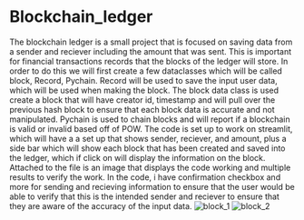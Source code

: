 # Blockchain_ledger

The blockchain ledger is a small project that is focused on saving data from a sender and reciever including the amount that was sent. This is important for financial transactions records that the blocks of the ledger will store. In order to do this we will first create a few dataclasses which will be called block, Record, Pychain. Record will be used to save the input user data, which will be used when making the block. The block data class is used create a block that will have creator id, timestamp and will pull over the previous hash block to ensure that each block data is accurate and not manipulated. Pychain is used to chain blocks and will report if a blockchain is valid or invalid based off of POW. The code is set up to work on streamlit, which will have a a set up that shows sender, reciever, and amount, plus a side bar which will show each block that has been created and saved into the ledger, which if click on will display the information on the block. Attached to the file is an image that displays the code working and multiple results to verify the work. In the code, i have confirmation checkbox and more for sending and recieving information to ensure that the user would be able to verify that this is the intended sender and reciever to ensure that they are aware of the accuracy of the input data.
![block_1](https://user-images.githubusercontent.com/100724428/179100588-fc35ce92-3334-4365-8c4c-579173cb3a82.jpg)
![block_2](https://user-images.githubusercontent.com/100724428/179100596-fca118c3-9d01-4770-a47d-9ff53b47effa.jpg)

